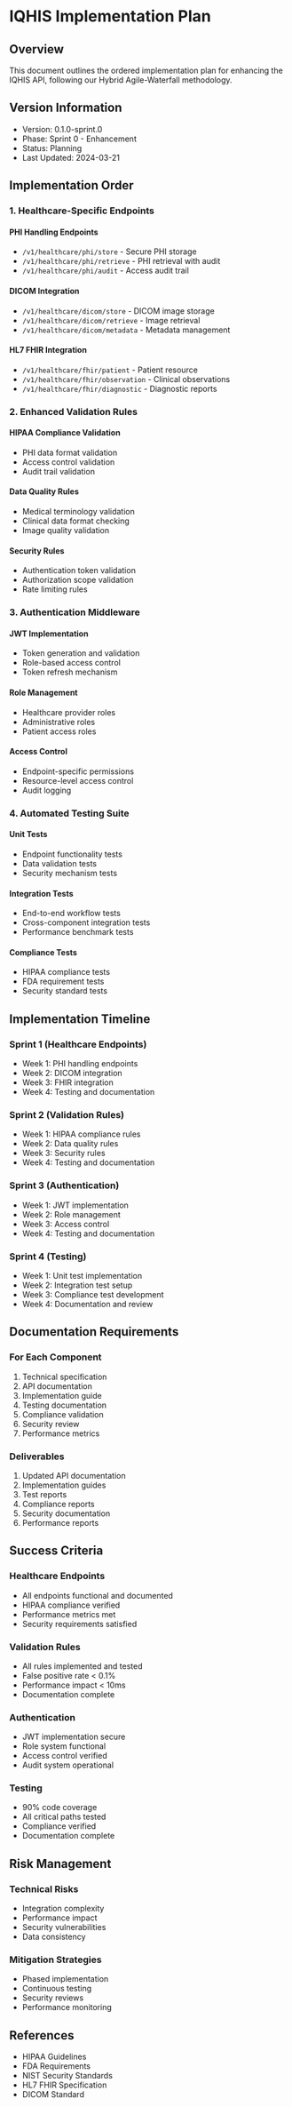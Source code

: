 # IQHIS Implementation Plan

## Overview
This document outlines the ordered implementation plan for enhancing the IQHIS API, following our Hybrid Agile-Waterfall methodology.

## Version Information
- Version: 0.1.0-sprint.0
- Phase: Sprint 0 - Enhancement
- Status: Planning
- Last Updated: 2024-03-21

## Implementation Order

### 1. Healthcare-Specific Endpoints
#### PHI Handling Endpoints
- `/v1/healthcare/phi/store` - Secure PHI storage
- `/v1/healthcare/phi/retrieve` - PHI retrieval with audit
- `/v1/healthcare/phi/audit` - Access audit trail

#### DICOM Integration
- `/v1/healthcare/dicom/store` - DICOM image storage
- `/v1/healthcare/dicom/retrieve` - Image retrieval
- `/v1/healthcare/dicom/metadata` - Metadata management

#### HL7 FHIR Integration
- `/v1/healthcare/fhir/patient` - Patient resource
- `/v1/healthcare/fhir/observation` - Clinical observations
- `/v1/healthcare/fhir/diagnostic` - Diagnostic reports

### 2. Enhanced Validation Rules
#### HIPAA Compliance Validation
- PHI data format validation
- Access control validation
- Audit trail validation

#### Data Quality Rules
- Medical terminology validation
- Clinical data format checking
- Image quality validation

#### Security Rules
- Authentication token validation
- Authorization scope validation
- Rate limiting rules

### 3. Authentication Middleware
#### JWT Implementation
- Token generation and validation
- Role-based access control
- Token refresh mechanism

#### Role Management
- Healthcare provider roles
- Administrative roles
- Patient access roles

#### Access Control
- Endpoint-specific permissions
- Resource-level access control
- Audit logging

### 4. Automated Testing Suite
#### Unit Tests
- Endpoint functionality tests
- Data validation tests
- Security mechanism tests

#### Integration Tests
- End-to-end workflow tests
- Cross-component integration tests
- Performance benchmark tests

#### Compliance Tests
- HIPAA compliance tests
- FDA requirement tests
- Security standard tests

## Implementation Timeline

### Sprint 1 (Healthcare Endpoints)
- Week 1: PHI handling endpoints
- Week 2: DICOM integration
- Week 3: FHIR integration
- Week 4: Testing and documentation

### Sprint 2 (Validation Rules)
- Week 1: HIPAA compliance rules
- Week 2: Data quality rules
- Week 3: Security rules
- Week 4: Testing and documentation

### Sprint 3 (Authentication)
- Week 1: JWT implementation
- Week 2: Role management
- Week 3: Access control
- Week 4: Testing and documentation

### Sprint 4 (Testing)
- Week 1: Unit test implementation
- Week 2: Integration test setup
- Week 3: Compliance test development
- Week 4: Documentation and review

## Documentation Requirements

### For Each Component
1. Technical specification
2. API documentation
3. Implementation guide
4. Testing documentation
5. Compliance validation
6. Security review
7. Performance metrics

### Deliverables
1. Updated API documentation
2. Implementation guides
3. Test reports
4. Compliance reports
5. Security documentation
6. Performance reports

## Success Criteria

### Healthcare Endpoints
- All endpoints functional and documented
- HIPAA compliance verified
- Performance metrics met
- Security requirements satisfied

### Validation Rules
- All rules implemented and tested
- False positive rate < 0.1%
- Performance impact < 10ms
- Documentation complete

### Authentication
- JWT implementation secure
- Role system functional
- Access control verified
- Audit system operational

### Testing
- 90% code coverage
- All critical paths tested
- Compliance verified
- Documentation complete

## Risk Management

### Technical Risks
- Integration complexity
- Performance impact
- Security vulnerabilities
- Data consistency

### Mitigation Strategies
- Phased implementation
- Continuous testing
- Security reviews
- Performance monitoring

## References
- HIPAA Guidelines
- FDA Requirements
- NIST Security Standards
- HL7 FHIR Specification
- DICOM Standard 